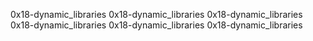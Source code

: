 0x18-dynamic_libraries
0x18-dynamic_libraries
0x18-dynamic_libraries
0x18-dynamic_libraries
0x18-dynamic_libraries
0x18-dynamic_libraries
